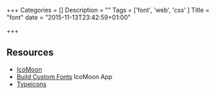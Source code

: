 +++
Categories = []
Description = ""
Tags = ['font', 'web', 'css' ]
Title = "font"
date = "2015-11-13T23:42:59+01:00"

+++

## Resources

* [IcoMoon](http://icomoon.io/)
* [Build Custom Fonts](https://icomoon.io/app) IcoMoon App
* [Typeicons](http://www.typicons.com/more/resources/)
